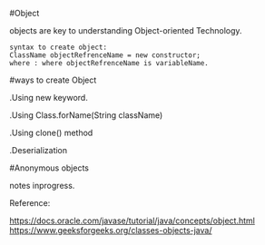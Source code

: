 #Object

objects are key to understanding Object-oriented Technology.

```
syntax to create object:
ClassName objectRefrenceName = new constructor;
where : where objectRefrenceName is variableName. 
```


#ways to create Object

.Using new keyword.

.Using Class.forName(String className)
 
.Using clone() method

.Deserialization


#Anonymous objects

notes inprogress.


Reference:

https://docs.oracle.com/javase/tutorial/java/concepts/object.html
https://www.geeksforgeeks.org/classes-objects-java/
